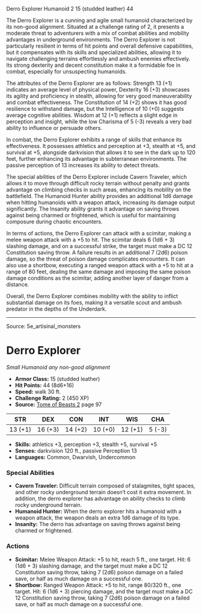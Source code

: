 <MonsterName/>Derro Explorer</MonsterName>
<CreatureType/>Humanoid</CreatureType>
<CR/>2</CR>
<AC/>15 (studded leather)</AC>
<HP/>44</HP>
<summary>The Derro Explorer is a cunning and agile small humanoid characterized by its non-good alignment. Situated at a challenge rating of 2, it presents a moderate threat to adventurers with a mix of combat abilities and mobility advantages in underground environments. The Derro Explorer is not particularly resilient in terms of hit points and overall defensive capabilities, but it compensates with its skills and specialized abilities, allowing it to navigate challenging terrains effortlessly and ambush enemies effectively. Its strong dexterity and decent constitution make it a formidable foe in combat, especially for unsuspecting humanoids.</summary>

<detail>

The attributes of the Derro Explorer are as follows: Strength 13 (+1) indicates an average level of physical power, Dexterity 16 (+3) showcases its agility and proficiency in stealth, allowing for very good maneuverability and combat effectiveness. The Constitution of 14 (+2) shows it has good resilience to withstand damage, but the Intelligence of 10 (+0) suggests average cognitive abilities. Wisdom at 12 (+1) reflects a slight edge in perception and insight, while the low Charisma of 5 (-3) reveals a very bad ability to influence or persuade others.

In combat, the Derro Explorer exhibits a range of skills that enhance its effectiveness. It possesses athletics and perception at +3, stealth at +5, and survival at +5, alongside darkvision that allows it to see in the dark up to 120 feet, further enhancing its advantage in subterranean environments. The passive perception of 13 increases its ability to detect threats.

The special abilities of the Derro Explorer include Cavern Traveler, which allows it to move through difficult rocky terrain without penalty and grants advantage on climbing checks in such areas, enhancing its mobility on the battlefield. The Humanoid Hunter ability provides an additional 1d6 damage when hitting humanoids with a weapon attack, increasing its damage output significantly. The Insanity ability grants it advantage on saving throws against being charmed or frightened, which is useful for maintaining composure during chaotic encounters.

In terms of actions, the Derro Explorer can attack with a scimitar, making a melee weapon attack with a +5 to hit. The scimitar deals 6 (1d6 + 3) slashing damage, and on a successful strike, the target must make a DC 12 Constitution saving throw. A failure results in an additional 7 (2d6) poison damage, so the threat of poison damage complicates encounters. It can also use a shortbow, executing a ranged weapon attack with a +5 to hit at a range of 80 feet, dealing the same damage and imposing the same poison damage conditions as the scimitar, adding another layer of danger from a distance.

Overall, the Derro Explorer combines mobility with the ability to inflict substantial damage on its foes, making it a versatile scout and ambush predator in the depths of the Underdark.</detail>



---

Source: 5e_artisinal_monsters

# Derro Explorer

*Small* *Humanoid* *any non-good alignment*

- **Armor Class:** 15 (studded leather)
- **Hit Points:** 44 (8d6+16)
- **Speed:** walk 30 ft.
- **Challenge Rating:** 2 (450 XP)
- **Source:** [Tome of Beasts 2](https://koboldpress.com/kpstore/product/tome-of-beasts-2-for-5th-edition) page 97

| STR | DEX | CON | INT | WIS | CHA |
| --- | --- | --- | --- | --- | --- |
| 13 (+1) | 16 (+3) | 14 (+2) | 10 (+0) | 12 (+1) | 5 (-3) |

- **Skills:** athletics +3, perception +3, stealth +5, survival +5
- **Senses:** darkvision 120 ft., passive Perception 13
- **Languages:** Common, Dwarvish, Undercommon

### Special Abilities

- **Cavern Traveler:** Difficult terrain composed of stalagmites, tight spaces, and other rocky underground terrain doesn’t cost it extra movement. In addition, the derro explorer has advantage on ability checks to climb rocky underground terrain.
- **Humanoid Hunter:** When the derro explorer hits a humanoid with a weapon attack, the weapon deals an extra 1d6 damage of its type.
- **Insanity:** The derro has advantage on saving throws against being charmed or frightened.

### Actions

- **Scimitar:** Melee Weapon Attack: +5 to hit, reach 5 ft., one target. Hit: 6 (1d6 + 3) slashing damage, and the target must make a DC 12 Constitution saving throw, taking 7 (2d6) poison damage on a failed save, or half as much damage on a successful one.
- **Shortbow:** Ranged Weapon Attack: +5 to hit, range 80/320 ft., one target. Hit: 6 (1d6 + 3) piercing damage, and the target must make a DC 12 Constitution saving throw, taking 7 (2d6) poison damage on a failed save, or half as much damage on a successful one.




